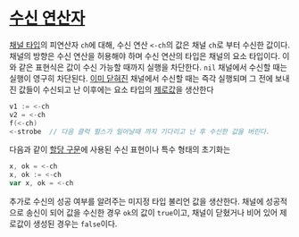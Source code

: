 # [수신 연산자](#receive-operators)

[채널 타입](/Types/channel_types.html)의 피연산자 `ch`에 대해, 수신 연산 `<-ch`의 값은 채널 `ch`로 부터 수신한 값이다. 채널의 방향은 수신 연산을 허용해야 하며 수신 연산의 타입은 채널의 요소 타입이다. 이와 같은 표현식은 값이 수신 가능할 때까지 실행을 차단한다. `nil` 채널에서 수신할 때는 실행이 영구히 차단된다. [이미 닫혀진](/Built-in%20functions/close.html) 채널에서 수신할 때는 즉각 실행되며 그 전에 보내진 값들이 수신되고 난 이후에는 요소 타입의 [제로값](/Program%20initialization%20and%20execution/the_zero_value.html)을 생산한다

```go
v1 := <-ch
v2 = <-ch
f(<-ch)
<-strobe  // 다음 클럭 펄스가 일어날때 까지 기다리고 난 후 수신한 값을 버린다.
```

다음과 같이 [할당 구문](/Statements/assignments.html)에 사용된 수신 표현이나 특수 형태의 초기화는

```go
x, ok = <-ch
x, ok := <-ch
var x, ok = <-ch
```

추가로 수신의 성공 여부를 알려주는 미지정 타입 불리언 값을 생산한다. 채널에 성공적으로 송신이 되어 값을 수신한 경우 `ok`의 값이 `true`이고, 채널이 닫혔거나 비어 있어 제로값이 생성된 경우는 `false`이다.
